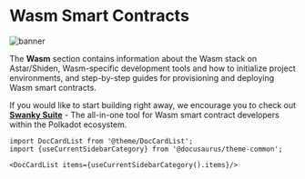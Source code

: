 # Wasm Smart Contracts
![banner](../assets/gradient4.jpg)

The **Wasm** section contains information about the Wasm stack on Astar/Shiden, Wasm-specific development tools and how to initialize project environments, and step-by-step guides for provisioning and deploying Wasm smart contracts.

If you would like to start building right away, we encourage you to check out [**Swanky Suite**](./swanky.md) - The all-in-one tool for Wasm smart contract developers within the Polkadot ecosystem.

```mdx-code-block
import DocCardList from '@theme/DocCardList';
import {useCurrentSidebarCategory} from '@docusaurus/theme-common';

<DocCardList items={useCurrentSidebarCategory().items}/>
```
